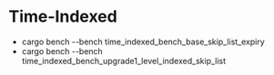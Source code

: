 # Time-Indexed
  - cargo bench --bench time_indexed_bench_base_skip_list_expiry
  - cargo bench --bench time_indexed_bench_upgrade1_level_indexed_skip_list